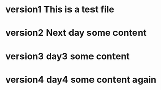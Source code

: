# version1 This is a test file

# version2 Next day some content

# version3 day3 some content

# version4 day4 some content again

